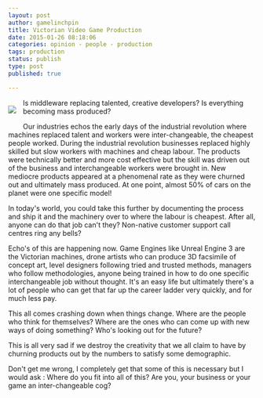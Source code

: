 ```yaml
---
layout: post
author: gamelinchpin
title: Victorian Video Game Production
date: 2015-01-26 08:18:06
categories: opinion - people - production
tags: production
status: publish
type: post
published: true

---
```

<div class="separator"
style="clear: left;
float: left; margin-bottom: 1em; margin-right: 1em; text-align: center;">

![](/assets/Child_Labor,_1918.JPG)

</div>

Is middleware replacing talented, creative developers? Is everything
becoming mass produced?

<div style="margin-bottom: 0px; margin-top: 0px;">

Our industries echos the early days of the industrial revolution where
machines replaced talent and workers were inter-changeable, the cheapest
people worked.
During the industrial revolution businesses replaced highly skilled but
slow workers with machines and cheap labour. The products were
technically better and more cost effective but the skill was driven out
of the business and interchangeable workers were brought in. New
mediocre products appeared at a phenomenal rate as they were churned out
and ultimately mass produced. At one point, almost 50% of cars on the
planet were one specific model!

</div>

<div style="margin-bottom: 0px; margin-top: 0px;">

In today's world, you could take this further by documenting the process
and ship it and the machinery over to where the labour is cheapest.
After all, anyone can do that job can't they? Non-native customer
support call centres ring any bells?

</div>

Echo's of this are happening now. Game Engines like Unreal Engine 3 are
the Victorian machines, drone artists who can produce 3D facsimile of
concept art, level designers following tried and trusted methods,
managers who follow methodologies, anyone being trained in how to do one
specific interchangeable job without thought. It's an easy life but
ultimately there's a lot of people who can get that far up the career
ladder very quickly, and for much less pay.

<div style="margin-bottom: 0px; margin-top: 0px;">

This all comes crashing down when things change. Where are the people
who think for themselves? Where are the ones who can come up with new
ways of doing something? Who's looking out for the future?
<div style="margin-bottom: 0px; margin-top: 0px;">

This is all very sad if we destroy the creativity that we all claim to
have by churning products out by the numbers to satisfy some
demographic.

</div>

<div style="margin-bottom: 0px; margin-top: 0px;">

Don't get me wrong, I completely get that some of this is necessary but
I would ask : Where do you fit into all of this? Are you, your business
or your game an inter-changeable cog?

</div>

</div>
